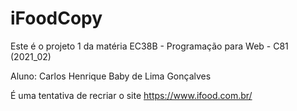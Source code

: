 # iFoodCopy

Este é o projeto 1 da matéria EC38B - Programação para Web - C81 (2021_02)

Aluno: Carlos Henrique Baby de Lima Gonçalves

É uma tentativa de recriar o site https://www.ifood.com.br/
